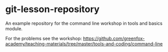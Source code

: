 # git-lesson-repository
An example repository for the command line workshop in tools and basics module.

For the problems see the workshop: https://github.com/greenfox-academy/teaching-materials/tree/master/tools-and-coding/command-line

